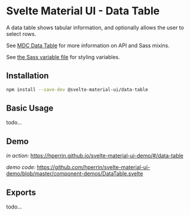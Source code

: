 # Svelte Material UI - Data Table

A data table shows tabular information, and optionally allows the user to select rows.

See [MDC Data Table](https://material.io/develop/web/components/data-tables/) for more information on API and Sass mixins.

See [the Sass variable file](https://github.com/material-components/material-components-web/blob/v3.1.1/packages/mdc-data-table/_variables.scss) for styling variables.

## Installation

```sh
npm install --save-dev @svelte-material-ui/data-table
```

## Basic Usage

todo...

## Demo

*in action:* https://hperrin.github.io/svelte-material-ui-demo/#/data-table

*demo code:* https://github.com/hperrin/svelte-material-ui-demo/blob/master/component-demos/DataTable.svelte

## Exports

todo...